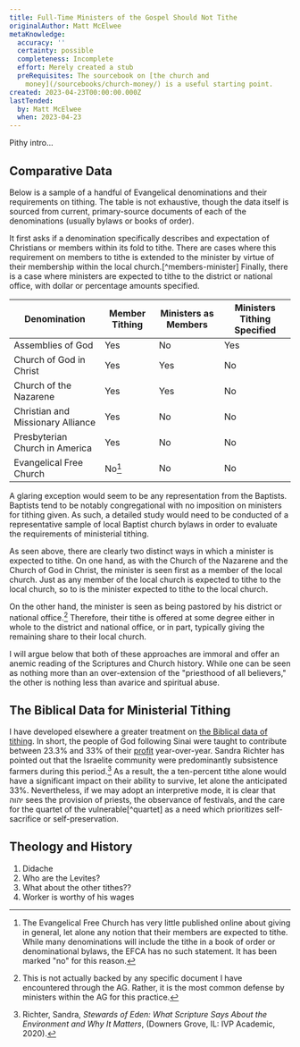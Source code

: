 ```yaml
---
title: Full-Time Ministers of the Gospel Should Not Tithe
originalAuthor: Matt McElwee
metaKnowledge:
  accuracy: ''
  certainty: possible
  completeness: Incomplete
  effort: Merely created a stub
  preRequisites: The sourcebook on [the church and
    money](/sourcebooks/church-money/) is a useful starting point.
created: 2023-04-23T00:00:00.000Z
lastTended:
  by: Matt McElwee
  when: 2023-04-23
---
```


Pithy intro...

## Comparative Data

Below is a sample of a handful of Evangelical denominations and their requirements on tithing. The table is not exhaustive, though the data itself is sourced from current, primary-source documents of each of the denominations (usually bylaws or books of order).

It first asks if a denomination specifically describes and expectation of Christians or members within its fold to tithe. There are cases where this requirement on members to tithe is extended to the minister by virtue of their membership within the local church.[^members-minister] Finally, there is a case where ministers are expected to tithe to the district or national office, with dollar or percentage amounts specified.

| Denomination                      | Member Tithing   | Ministers as Members | Ministers Tithing Specified |
| --------------------------------- | ---------------- | -------------------- | --------------------------- |
| Assemblies of God                 | Yes              | No                   | Yes                         |
| Church of God in Christ           | Yes              | Yes                  | No                          |
| Church of the Nazarene            | Yes              | Yes                  | No                          |
| Christian and Missionary Alliance | Yes              | No                   | No                          |
| Presbyterian Church in America    | Yes              | No                   | No                          |
| Evangelical Free Church           | No[^efree-tithe] | No                   | No                          |

A glaring exception would seem to be any representation from the Baptists. Baptists tend to be notably congregational with no imposition on ministers for tithing given. As such, a detailed study would need to be conducted of a representative sample of local Baptist church bylaws in order to evaluate the requirements of ministerial tithing.

As seen above, there are clearly two distinct ways in which a minister is expected to tithe. On one hand, as with the Church of the Nazarene and the Church of God in Christ, the minister is seen first as a member of the local church. Just as any member of the local church is expected to tithe to the local church, so to is the minister expected to tithe to the local church.

On the other hand, the minister is seen as being pastored by his district or national office.[^district] Therefore, their tithe is offered at some degree either in whole to the district and national office, or in part, typically giving the remaining share to their local church.

I will argue below that both of these approaches are immoral and offer an anemic reading of the Scriptures and Church history. While one can be seen as nothing more than an over-extension of the "priesthood of all believers," the other is nothing less than avarice and spiritual abuse.

## The Biblical Data for Ministerial Tithing

I have developed elsewhere a greater treatment on [the Biblical data of tithing](/sourcebooks/church-money/). In short, the people of God following Sinai were taught to contribute between 23.3% and 33% of their [profit](/economics/tithing-debt/) year-over-year. Sandra Richter has pointed out that the Israelite community were predominantly subsistence farmers during this period.[^richter-1] As a result, the a ten-percent tithe alone would have a significant impact on their ability to survive, let alone the anticipated 33%. Nevertheless, if we may adopt an interpretive mode, it is clear that יהוה sees the provision of priests, the observance of festivals, and the care for the quartet of the vulnerable[^quartet] as a need which prioritizes self-sacrifice or self-preservation.

## Theology and History

1. Didache
2. Who are the Levites?
3. What about the other tithes??
4. Worker is worthy of his wages

[^member-minister]: It is worth noting that in each case where this particular case was present, the language was rather ambiguous. In most cases these are instances of transfer of ministers between local bodies, so it is unclear on if this is a requirement of the lead pastor/elder or just of those with credentials.
[^efree-tithe]: The Evangelical Free Church has very little published online about giving in general, let alone any notion that their members are expected to tithe. While many denominations will include the tithe in a book of order or denominational bylaws, the EFCA has no such statement. It has been marked "no" for this reason.
[^district]: This is not actually backed by any specific document I have encountered through the AG. Rather, it is the most common defense by ministers within the AG for this practice.
[^richter-1]: Richter, Sandra, _Stewards of Eden: What Scripture Says About the Environment and Why It Matters_, (Downers Grove, IL: IVP Academic, 2020).

